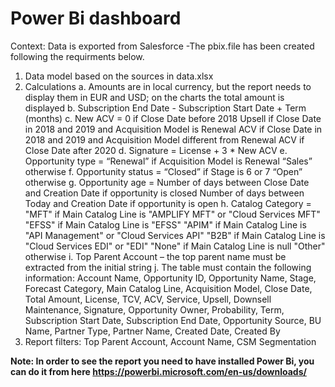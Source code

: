 # Power Bi dashboard 

Context: Data is exported from Salesforce 
-The pbix.file has been created following the requirments below.


1.	Data model based on the sources in data.xlsx
2.	Calculations 
a.	Amounts are in local currency, but the report needs to display them in EUR and USD; on the charts the total amount is displayed 
b.	Subscription End Date - Subscription Start Date + Term (months)
c.	New ACV = 
0 if Close Date before 2018 
Upsell if Close Date in 2018 and 2019 and Acquisition Model is Renewal 
ACV if Close Date in 2018 and 2019 and Acquisition Model different from Renewal 
ACV if Close Date after 2020 
d.	Signature = License + 3 * New ACV
e.	Opportunity type = 
“Renewal” if Acquisition Model is Renewal
“Sales” otherwise
f.	Opportunity status = 
“Closed” if Stage is 6 or 7
“Open” otherwise
g.	Opportunity age = 
Number of days between Close Date and Creation Date if opportunity is closed
Number of days between Today and Creation Date if opportunity is open
h.	Catalog Category = 
"MFT" if Main Catalog Line is "AMPLIFY MFT" or "Cloud Services MFT"
"EFSS" if Main Catalog Line is "EFSS"
"APIM" if Main Catalog Line is "API Management" or "Cloud Services API"
"B2B" if Main Catalog Line is "Cloud Services EDI" or "EDI"
"None" if Main Catalog Line is null
"Other" otherwise
i.	Top Parent Account – the top parent name must be extracted from the initial string 
j.	The table must contain the following information: Account Name, Opportunity ID, Opportunity Name, Stage, Forecast Category, Main Catalog Line, Acquisition Model, Close Date, Total Amount, License, TCV, ACV, Service, Upsell, Downsell Maintenance, Signature, Opportunity Owner, Probability, Term, Subscription Start Date, Subscription End Date, Opportunity Source, BU Name, Partner Type, Partner Name, Created Date, Created By  
3.	Report filters: Top Parent Account, Account Name, CSM Segmentation 

<b>Note: In order to see the report you need to have installed Power Bi, you can do it from here https://powerbi.microsoft.com/en-us/downloads/<b>
